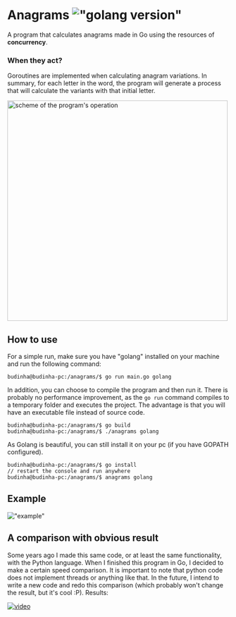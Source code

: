 # Anagrams !["golang version"](https://img.shields.io/badge/golang-v1.15.6-green)

A program that calculates anagrams made in Go using the resources of **concurrency**.

### When they act?

Goroutines are implemented when calculating anagram variations. In summary, for each letter in the word, the program will generate a process that will calculate the variants with that initial letter.

<img src="https://i.ibb.co/SrbvqXd/anagrams-func.png" alt="scheme of the program's operation" width="500"/>

## How to use

For a simple run, make sure you have "golang" installed on your machine and run the following command:
```console
budinha@budinha-pc:/anagrams/$ go run main.go golang
```
In addition, you can choose to compile the program and then run it. There is probably no performance improvement, as the `go run` command compiles to a temporary folder and executes the project. The advantage is that you will have an executable file instead of source code.
```console
budinha@budinha-pc:/anagrams/$ go build
budinha@budinha-pc:/anagrams/$ ./anagrams golang
```
As Golang is beautiful, you can still install it on your pc (if you have GOPATH configured).
```console
budinha@budinha-pc:/anagrams/$ go install
// restart the console and run anywhere
budinha@budinha-pc:/anagrams/$ anagrams golang
```

## Example
!["example"](https://media.giphy.com/media/mV8yyjfJ7viSrCPwg1/giphy.gif)

## A comparison with obvious result

Some years ago I made this same code, or at least the same functionality, with the Python language. When I finished this program in Go, I decided to make a certain speed comparison. It is important to note that python code does not implement threads or anything like that. In the future, I intend to write a new code and redo this comparison (which probably won't change the result, but it's cool :P). Results: 

[![video](https://img.youtube.com/vi/DO3WUEi7AIM/0.jpg)](https://www.youtube.com/watch?v=DO3WUEi7AIM)
